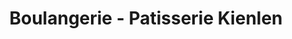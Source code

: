 ---
title: "Boulangerie - Patisserie Kienlen"
url: /selestat/boulangerie-patisserie-kienlen/
shop: boulangerie
---